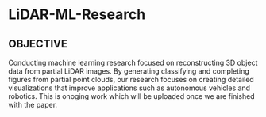 # LiDAR-ML-Research

## OBJECTIVE

Conducting machine learning research focused on reconstructing 3D object data from partial LiDAR images. By generating classifying and completing figures from partial point clouds, our research focuses on creating detailed visualizations that improve applications such as autonomous vehicles and robotics. This is onoging work which will be uploaded once we are finished with the paper. 
